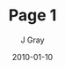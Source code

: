 ---
title: 'Page 1'
alt: '1st Anniversary Story'
date: '2010-01-10'
author: 'J Gray'
artist: 'Keira'
chapter: 'None'
---